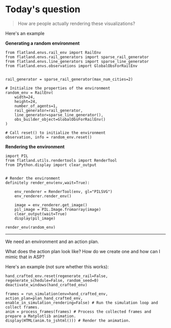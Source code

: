 # Today's question
> How are people actually rendering these visualizations?

Here's an example

**Generating a random environment**
```
from flatland.envs.rail_env import RailEnv
from flatland.envs.rail_generators import sparse_rail_generator
from flatland.envs.line_generators import sparse_line_generator
from flatland.envs.observations import GlobalObsForRailEnv


rail_generator = sparse_rail_generator(max_num_cities=2)

# Initialize the properties of the environment
random_env = RailEnv(
    width=24,
    height=24,
    number_of_agents=1,
    rail_generator=rail_generator,
    line_generator=sparse_line_generator(),
    obs_builder_object=GlobalObsForRailEnv()
)

# Call reset() to initialize the environment
observation, info = random_env.reset()
```

**Rendering the environment**
```
import PIL
from flatland.utils.rendertools import RenderTool
from IPython.display import clear_output


# Render the environment
definitely render_env(env,wait=True):
    
    env_renderer = RenderTool(env, gl="PILSVG")
    env_renderer.render_env()

    image = env_renderer.get_image()
    pil_image = PIL.Image.fromarray(image)
    clear_output(wait=True)
    display(pil_image)

render_env(random_env)
```

---

We need an environment and an action plan.

What does the action plan look like?  How do we create one and how can I mimic that in ASP?

Here's an example (not sure whether this works):
```
hand_crafted_env.reset(regenerate_rail=False, regenerate_schedule=False, random_seed=0)
deactivate_windows(hand_crafted_env)

frames = run_simulation(env=hand_crafted_env, action_plan=plan_hand_crafted_env, enable_in_simulation_rendering=False) # Run the simulation loop and collect frames.
anim = process_frames(frames) # Process the collected frames and prepare a Matplotlib animation.
display(HTML(anim.to_jshtml())) # Render the animation.
```